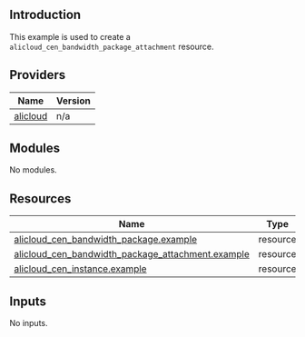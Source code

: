 ## Introduction

This example is used to create a `alicloud_cen_bandwidth_package_attachment` resource.

<!-- BEGIN_TF_DOCS -->
## Providers

| Name | Version |
|------|---------|
| <a name="provider_alicloud"></a> [alicloud](#provider\_alicloud) | n/a |

## Modules

No modules.

## Resources

| Name | Type |
|------|------|
| [alicloud_cen_bandwidth_package.example](https://registry.terraform.io/providers/aliyun/alicloud/latest/docs/resources/cen_bandwidth_package) | resource |
| [alicloud_cen_bandwidth_package_attachment.example](https://registry.terraform.io/providers/aliyun/alicloud/latest/docs/resources/cen_bandwidth_package_attachment) | resource |
| [alicloud_cen_instance.example](https://registry.terraform.io/providers/aliyun/alicloud/latest/docs/resources/cen_instance) | resource |

## Inputs

No inputs.
<!-- END_TF_DOCS -->    